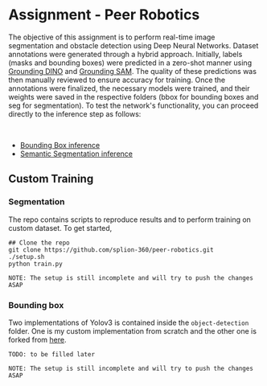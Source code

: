 # Assignment - Peer Robotics
The objective of this assignment is to perform real-time image segmentation and obstacle detection using Deep Neural Networks. Dataset annotations were generated through a hybrid approach. Initially, labels (masks and bounding boxes) were predicted in a zero-shot manner using [Grounding DINO](https://github.com/IDEA-Research/GroundingDINO) and [Grounding SAM](https://github.com/IDEA-Research/Grounded-Segment-Anything). The quality of these predictions was then manually reviewed to ensure accuracy for training. Once the annotations were finalized, the necessary models were trained, and their weights were saved in the respective folders (bbox for bounding boxes and seg for segmentation). To test the network's functionality, you can proceed directly to the inference step as follows:

<br>

- [Bounding Box inference](./bbox/README.md)  
- [Semantic Segmentation inference](./seg/README.md)


## Custom Training 
### Segmentation
The repo contains scripts to reproduce results and to perform training on custom dataset. To get started, 

```
## Clone the repo 
git clone https://github.com/splion-360/peer-robotics.git
./setup.sh
python train.py
```

`NOTE: The setup is still incomplete and will try to push the changes ASAP`
### Bounding box
Two implementations of Yolov3 is contained inside the `object-detection` folder. One is my custom implementation from scratch and the other one is forked from [here](https://github.com/ultralytics/yolov3). 
```
TODO: to be filled later
```
`NOTE: The setup is still incomplete and will try to push the changes ASAP`
